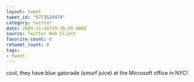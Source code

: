 ```yaml
---
layout: tweet
tweet_id: "5773529474"
category: twitter
date: 2009-11-16T19:36:28.000Z
source: Twitter Web Client
favorite_count: 0
retweet_count: 0
tags:
- tweet
---
```


cool, they have blue gatorade (smurf juice) at the Microsoft office in NYC!
